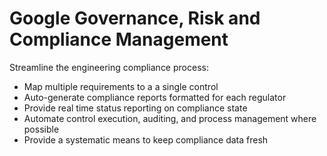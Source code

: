 # Google Governance, Risk and Compliance Management #

Streamline the engineering compliance process:

  * Map multiple requirements to a a single control
  * Auto-generate compliance reports formatted for each regulator
  * Provide real time status reporting on compliance state
  * Automate control execution, auditing, and process management where possible
  * Provide a systematic means to keep compliance data fresh